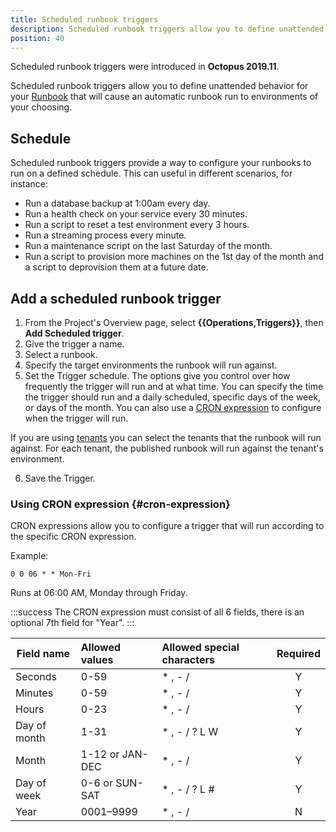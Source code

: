 ```yaml
---
title: Scheduled runbook triggers
description: Scheduled runbook triggers allow you to define unattended behavior for your runbook that will cause an automatic runbook run to environments of your choosing.
position: 40
---
```


Scheduled runbook triggers were introduced in **Octopus 2019.11**.

Scheduled runbook triggers allow you to define unattended behavior for your [Runbook](/docs/operations-runbooks/index.md) that will cause an automatic runbook run to environments of your choosing.

## Schedule

Scheduled runbook triggers provide a way to configure your runbooks to run on a defined schedule. This can useful in different scenarios, for instance:

* Run a database backup at 1:00am every day.
* Run a health check on your service every 30 minutes.
* Run a script to reset a test environment every 3 hours.
* Run a streaming process every minute.
* Run a maintenance script on the last Saturday of the month.
* Run a script to provision more machines on the 1st day of the month and a script to deprovision them at a future date.


## Add a scheduled runbook trigger

1. From the Project's Overview page, select **{{Operations,Triggers}}**, then **Add Scheduled trigger**.
2. Give the trigger a name.
3. Select a runbook.
4. Specify the target environments the runbook will run against.
5. Set the Trigger schedule. The options give you control over how frequently the trigger will run and at what time. You can specify the time the trigger should run and a daily scheduled, specific days of the week, or days of the month. You can also use a [CRON expression](#cron-expression) to configure when the trigger will run.

If you are using [tenants](/docs/deployment-patterns/multi-tenant-deployments/index.md) you can select the tenants that the runbook will run against. For each tenant, the published runbook will run against the tenant's environment. 

6. Save the Trigger.

### Using CRON expression {#cron-expression}

CRON expressions allow you to configure a trigger that will run according to the specific CRON expression.

Example:

`0 0 06 * * Mon-Fri`

Runs at 06:00 AM, Monday through Friday.

:::success
The CRON expression must consist of all 6 fields, there is an optional 7th field for "Year".
:::

| Field name    | Allowed values       | Allowed special characters  | Required |
| ------------- |:-------------------- |:--------------------------- | :------: |
| Seconds       | 0-59                 | * , - /                     | Y        |
| Minutes       | 0-59                 | * , - /                     | Y        |
| Hours         | 0-23                 | * , - /                     | Y        |
| Day of month  | 1-31                 | * , - / ? L W               | Y        |
| Month         | 1-12 or JAN-DEC      | * , - /                     | Y        |
| Day of week   | 0-6 or SUN-SAT       | * , - / ? L #               | Y        |
| Year          | 0001–9999            | * , - /                     | N        |
